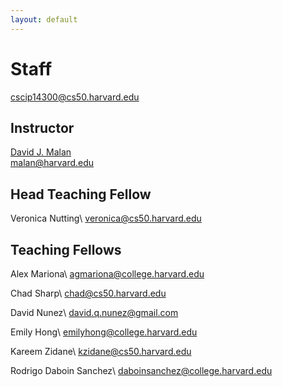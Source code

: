 ```yaml
---
layout: default
---
```


# Staff

<cscip14300@cs50.harvard.edu>

## Instructor

[David J. Malan](http://cs.harvard.edu/malan)  
<malan@harvard.edu>

## Head Teaching Fellow

Veronica Nutting\\
<veronica@cs50.harvard.edu>

## Teaching Fellows

Alex Mariona\\
<agmariona@college.harvard.edu>

Chad Sharp\\
<chad@cs50.harvard.edu>

David Nunez\\
<david.q.nunez@gmail.com>

Emily Hong\\
<emilyhong@college.harvard.edu>

Kareem Zidane\\
<kzidane@cs50.harvard.edu>

Rodrigo Daboin Sanchez\\
<daboinsanchez@college.harvard.edu>

